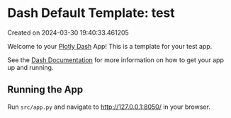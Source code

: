 # Dash Default Template: test

Created on 2024-03-30 19:40:33.461205

Welcome to your [Plotly Dash](https://plotly.com/dash/) App! This is a template for your test app.

See the [Dash Documentation](https://dash.plotly.com/introduction) for more information on how to get your app up and running.

## Running the App

Run `src/app.py` and navigate to http://127.0.0.1:8050/ in your browser.